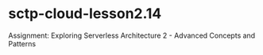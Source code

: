 # sctp-cloud-lesson2.14
Assignment: Exploring Serverless Architecture 2 - Advanced Concepts and Patterns
